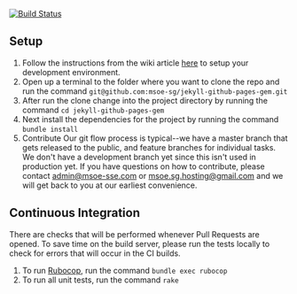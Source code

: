 [![Build Status](https://travis-ci.org/msoe-sg/jekyll-github-pages-gem.svg?branch=master)](https://travis-ci.org/msoe-sg/jekyll-github-pages-gem)

## Setup
1. Follow the instructions from the wiki article [here](https://github.com/msoe-sg/msoe-sg-website/wiki/Environment-Setup) to setup your development environment.
2. Open up a terminal to the folder where you want to clone the repo and run the command `git@github.com:msoe-sg/jekyll-github-pages-gem.git`
3. After run the clone change into the project directory by running the command `cd jekyll-github-pages-gem`
4. Next install the dependencies for the project by running the command `bundle install`
5. Contribute
Our git flow process is typical--we have a master branch that gets released to the public, and feature branches for individual tasks. We don't have a development branch yet since this isn't used in production yet.
If you have questions on how to contribute, please contact admin@msoe-sse.com or msoe.sg.hosting@gmail.com and we will get back to you at our earliest convenience.

## Continuous Integration
There are checks that will be performed whenever Pull Requests are opened.  To save time on the build server, please run the tests locally to check for errors that will occur in the CI builds.

1. To run [Rubocop](https://github.com/ashmaroli/rubocop-jekyll), run the command `bundle exec rubocop`
2. To run all unit tests, run the command `rake`
